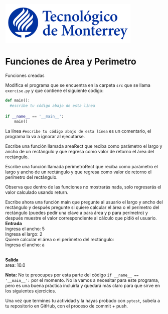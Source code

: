 ![Tec de Monterrey](../../images/logotecmty.png)
# Funciones de Área y Perimetro
Funciones creadas

Modifica el programa que se encuentra en la carpeta `src` que se llama `exercise.py` y que contiene el siguiente código:

```python
def main():
  #escribe tu código abajo de esta línea

if __name__ == '__main__':
    main()
```

La línea `#escribe tu código abajo de esta línea` es un comentario, el programa la va a ignorar al ejecutarse.

Escribe una función llamada areaRect que reciba como parámetro el largo y ancho de un rectángulo y que regresa como valor de retorno el área del rectángulo.

Escribe una función llamada perimetroRect que reciba como parámetro el largo y ancho de un rectángulo y que regresa como valor de retorno el perímetro del rectángulo.

Observa que dentro de las funciones no mostrarás nada, solo regresarás el valor calculado usando return.

Escribe ahora una función main que pregunte al usuario el largo y ancho del rectángulo y después pregunte si quiere calcular el área o el perímetro del rectángulo (puedes pedir una clave a para área y p para perímetro) y después muestre el valor correspondiente al cálculo que pidió el usuario.
<br><b>Entrada</b>
<br>Ingresa el ancho: 5
<br>Ingresa el largo: 2
<br>Quiere calcular el área o el perímetro del rectángulo:
<br>Ingresa el ancho: a

<br><b>Salida</b>
<br>area: 10.0

**Nota:** No te preocupes por esta parte del código `if __name__ == '__main__':` por el momento. No la vamos a necesitar para este programa, pero es una buena práctica incluirla y quedará más claro para que sirve en los siguientes ejercicios.

Una vez que termines tu actividad y la hayas probado con `pytest`, subela a tu repositorio en GitHub, con el proceso de commit + push.

